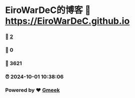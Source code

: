 # EiroWarDeC的博客 :link: https://EiroWarDeC.github.io 
### :page_facing_up: [2](https://EiroWarDeC.github.io/tag.html) 
### :speech_balloon: 0 
### :hibiscus: 3621 
### :alarm_clock: 2024-10-01 10:38:06 
### Powered by :heart: [Gmeek](https://github.com/Meekdai/Gmeek)
